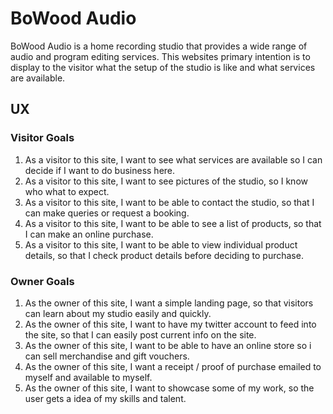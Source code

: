 # BoWood Audio

BoWood Audio is a home recording studio that provides a wide range of audio and program editing services. This websites primary intention is to display to the visitor what the setup of the studio is like and what services are available. 

## UX

### Visitor Goals

1. As a visitor to this site, I want to see what services are available so I can decide if I want to do business here.
2. As a visitor to this site, I want to see pictures of the studio, so I know who what to expect. 
3. As a visitor to this site, I want to be able to contact the studio, so that I can make queries or request a booking.
4. As a visitor to this site, I want to be able to see a list of products, so that I can make an online purchase.
5. As a visitor to this site, I want to be able to view individual product details, so that I check product details before deciding to purchase.

### Owner Goals

1. As the owner of this site, I want a simple landing page, so that visitors can learn about my studio easily and quickly.
2. As the owner of this site, I want to have my twitter account to feed into the site, so that I can easily post current info on the site.
3. As the owner of this site, I want to be able to have an online store so i can sell merchandise and gift vouchers.
4. As the owner of this site, I want a receipt / proof of purchase emailed to myself and available to myself.
5. As the owner of this site, I want to showcase some of my work, so the user gets a idea of my skills and talent.